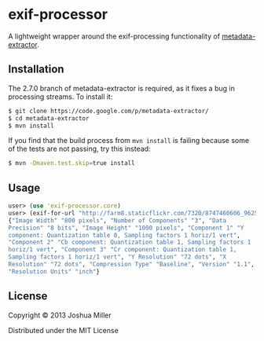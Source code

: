 # exif-processor

A lightweight wrapper around the exif-processing functionality of 
[metadata-extractor](https://github.com/drewnoakes/metadata-extractor).

## Installation

The 2.7.0 branch of metadata-extractor is required, as it fixes a bug
in processing streams. To install it:

```bash
$ git clone https://code.google.com/p/metadata-extractor/
$ cd metadata-extractor
$ mvn install
```

If you find that the build process from `mvn install` is failing because some of the tests are not passing, try this instead:

```bash
$ mvn -Dmaven.test.skip=true install
```

## Usage

```clojure
user> (use 'exif-processor.core)
user> (exif-for-url "http://farm8.staticflickr.com/7320/8747460606_96250e211e_b.jpg")
{"Image Width" "800 pixels", "Number of Components" "3", "Data
Precision" "8 bits", "Image Height" "1000 pixels", "Component 1" "Y
component: Quantization table 0, Sampling factors 1 horiz/1 vert",
"Component 2" "Cb component: Quantization table 1, Sampling factors 1
horiz/1 vert", "Component 3" "Cr component: Quantization table 1,
Sampling factors 1 horiz/1 vert", "Y Resolution" "72 dots", "X
Resolution" "72 dots", "Compression Type" "Baseline", "Version" "1.1",
"Resolution Units" "inch"}
```

## License

Copyright © 2013 Joshua Miller

Distributed under the MIT License
